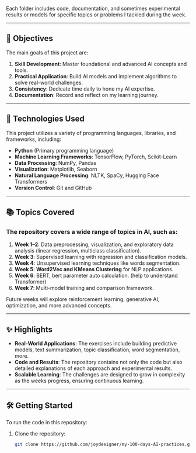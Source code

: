 Each folder includes code, documentation, and sometimes experimental results or models for specific topics or problems I tackled during the week.

---

## 🎯 Objectives

The main goals of this project are:

1. **Skill Development**: Master foundational and advanced AI concepts and tools.
2. **Practical Application**: Build AI models and implement algorithms to solve real-world challenges.
3. **Consistency**: Dedicate time daily to hone my AI expertise.
4. **Documentation**: Record and reflect on my learning journey.

---

## 🚀 Technologies Used

This project utilizes a variety of programming languages, libraries, and frameworks, including:

- **Python** (Primary programming language)
- **Machine Learning Frameworks**: TensorFlow, PyTorch, Scikit-Learn
- **Data Processing**: NumPy, Pandas
- **Visualization**: Matplotlib, Seaborn
- **Natural Language Processing**: NLTK, SpaCy, Hugging Face Transformers
- **Version Control**: Git and GitHub

---

## 📚 Topics Covered

### The repository covers a wide range of topics in AI, such as:

1. **Week 1–2**: Data preprocessing, visualization, and exploratory data analysis (linear regression, multiclass classification).
2. **Week 3**: Supervised learning with regression and classification models.
3. **Week 4**: Unsupervised learning techniques like words segmentation.
4. **Week 5**: **Word2Vec and KMeans Clustering** for NLP applications.
5. **Week 6**: BERT, bert parameter auto calculation. (help to understand Transformer)
6. **Week 7**: Multi-model training and comparison framework. 

Future weeks will explore reinforcement learning, generative AI, optimization, and more advanced concepts.

---

## ✨ Highlights

- **Real-World Applications**: The exercises include building predictive models, text summarization, topic classification, word segmentation, more.
- **Code and Results**: The repository contains not only the code but also detailed explanations of each approach and experimental results.
- **Scalable Learning**: The challenges are designed to grow in complexity as the weeks progress, ensuring continuous learning.

---

## 🛠️ Getting Started

To run the code in this repository:

1. Clone the repository:
   ```bash
   git clone https://github.com/joydesigner/my-100-days-AI-practices.git